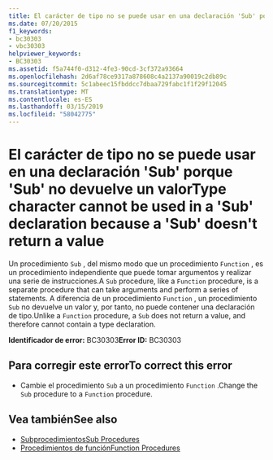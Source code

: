 ```yaml
---
title: El carácter de tipo no se puede usar en una declaración 'Sub' porque 'Sub' no devuelve un valor
ms.date: 07/20/2015
f1_keywords:
- bc30303
- vbc30303
helpviewer_keywords:
- BC30303
ms.assetid: f5a744f0-d312-4fe3-90cd-3cf372a93664
ms.openlocfilehash: 2d6af78ce9317a878608c4a2137a90019c2db89c
ms.sourcegitcommit: 5c1abeec15fbddcc7dbaa729fabc1f1f29f12045
ms.translationtype: MT
ms.contentlocale: es-ES
ms.lasthandoff: 03/15/2019
ms.locfileid: "58042775"
---
```

# <a name="type-character-cannot-be-used-in-a-sub-declaration-because-a-sub-doesnt-return-a-value"></a><span data-ttu-id="64ec8-102">El carácter de tipo no se puede usar en una declaración 'Sub' porque 'Sub' no devuelve un valor</span><span class="sxs-lookup"><span data-stu-id="64ec8-102">Type character cannot be used in a 'Sub' declaration because a 'Sub' doesn't return a value</span></span>
<span data-ttu-id="64ec8-103">Un procedimiento `Sub` , del mismo modo que un procedimiento `Function` , es un procedimiento independiente que puede tomar argumentos y realizar una serie de instrucciones.</span><span class="sxs-lookup"><span data-stu-id="64ec8-103">A `Sub` procedure, like a `Function` procedure, is a separate procedure that can take arguments and perform a series of statements.</span></span> <span data-ttu-id="64ec8-104">A diferencia de un procedimiento `Function` , un procedimiento `Sub` no devuelve un valor y, por tanto, no puede contener una declaración de tipo.</span><span class="sxs-lookup"><span data-stu-id="64ec8-104">Unlike a `Function` procedure, a `Sub` does not return a value, and therefore cannot contain a type declaration.</span></span>  
  
 <span data-ttu-id="64ec8-105">**Identificador de error:** BC30303</span><span class="sxs-lookup"><span data-stu-id="64ec8-105">**Error ID:** BC30303</span></span>  
  
## <a name="to-correct-this-error"></a><span data-ttu-id="64ec8-106">Para corregir este error</span><span class="sxs-lookup"><span data-stu-id="64ec8-106">To correct this error</span></span>  
  
-   <span data-ttu-id="64ec8-107">Cambie el procedimiento `Sub` a un procedimiento `Function` .</span><span class="sxs-lookup"><span data-stu-id="64ec8-107">Change the `Sub` procedure to a `Function` procedure.</span></span>  
  
## <a name="see-also"></a><span data-ttu-id="64ec8-108">Vea también</span><span class="sxs-lookup"><span data-stu-id="64ec8-108">See also</span></span>

- [<span data-ttu-id="64ec8-109">Subprocedimientos</span><span class="sxs-lookup"><span data-stu-id="64ec8-109">Sub Procedures</span></span>](../../visual-basic/programming-guide/language-features/procedures/sub-procedures.md)
- [<span data-ttu-id="64ec8-110">Procedimientos de función</span><span class="sxs-lookup"><span data-stu-id="64ec8-110">Function Procedures</span></span>](../../visual-basic/programming-guide/language-features/procedures/function-procedures.md)
